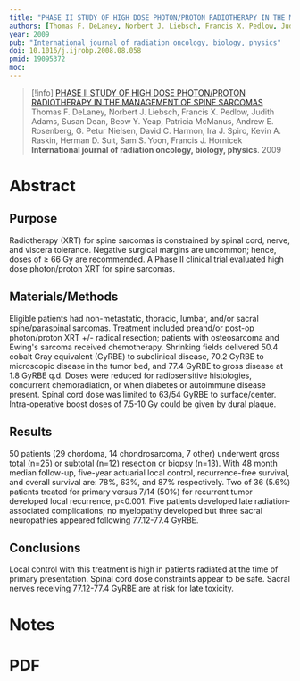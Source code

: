 ```yaml
---
title: "PHASE II STUDY OF HIGH DOSE PHOTON/PROTON RADIOTHERAPY IN THE MANAGEMENT OF SPINE SARCOMAS"
authors: [Thomas F. DeLaney, Norbert J. Liebsch, Francis X. Pedlow, Judith Adams, Susan Dean, Beow Y. Yeap, Patricia McManus, Andrew E. Rosenberg, G. Petur Nielsen, David C. Harmon, Ira J. Spiro, Kevin A. Raskin, Herman D. Suit, Sam S. Yoon, Francis J. Hornicek]
year: 2009
pub: "International journal of radiation oncology, biology, physics"
doi: 10.1016/j.ijrobp.2008.08.058
pmid: 19095372
moc: 
---
```

>[!info]
[PHASE II STUDY OF HIGH DOSE PHOTON/PROTON RADIOTHERAPY IN THE MANAGEMENT OF SPINE SARCOMAS](https://pubmed.ncbi.nlm.nih.gov/19095372/)
Thomas F. DeLaney, Norbert J. Liebsch, Francis X. Pedlow, Judith Adams, Susan Dean, Beow Y. Yeap, Patricia McManus, Andrew E. Rosenberg, G. Petur Nielsen, David C. Harmon, Ira J. Spiro, Kevin A. Raskin, Herman D. Suit, Sam S. Yoon, Francis J. Hornicek
**International journal of radiation oncology, biology, physics**. 2009

# Abstract
## Purpose
Radiotherapy (XRT) for spine sarcomas is constrained by spinal cord, nerve, and viscera tolerance. Negative surgical margins are uncommon; hence, doses of ≥ 66 Gy are recommended. A Phase II clinical trial evaluated high dose photon/proton XRT for spine sarcomas.

## Materials/Methods
Eligible patients had non-metastatic, thoracic, lumbar, and/or sacral spine/paraspinal sarcomas. Treatment included preand/or post-op photon/proton XRT +/- radical resection; patients with osteosarcoma and Ewing's sarcoma received chemotherapy. Shrinking fields delivered 50.4 cobalt Gray equivalent (GyRBE) to subclinical disease, 70.2 GyRBE to microscopic disease in the tumor bed, and 77.4 GyRBE to gross disease at 1.8 GyRBE q.d. Doses were reduced for radiosensitive histologies, concurrent chemoradiation, or when diabetes or autoimmune disease present. Spinal cord dose was limited to 63/54 GyRBE to surface/center. Intra-operative boost doses of 7.5-10 Gy could be given by dural plaque.

## Results
50 patients (29 chordoma, 14 chondrosarcoma, 7 other) underwent gross total (n=25) or subtotal (n=12) resection or biopsy (n=13). With 48 month median follow-up, five-year actuarial local control, recurrence-free survival, and overall survival are: 78%, 63%, and 87% respectively. Two of 36 (5.6%) patients treated for primary versus 7/14 (50%) for recurrent tumor developed local recurrence, p<0.001. Five patients developed late radiation-associated complications; no myelopathy developed but three sacral neuropathies appeared following 77.12-77.4 GyRBE.

## Conclusions
Local control with this treatment is high in patients radiated at the time of primary presentation. Spinal cord dose constraints appear to be safe. Sacral nerves receiving 77.12-77.4 GyRBE are at risk for late toxicity.

# Notes

# PDF